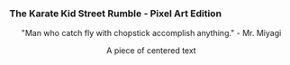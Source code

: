 ### The Karate Kid Street Rumble - Pixel Art Edition

<p style="text-align: center;">"Man who catch fly with chopstick accomplish anything." - Mr. Miyagi</p>
 
 <p style="text-align: center;">A piece of centered text</p>
